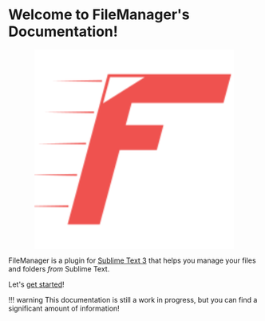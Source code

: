 # Welcome to FileManager's Documentation!

<img src="imgs/FileManager.svg" alt="FileManager's logo"
     style="width: 400px; margin: auto; display: block;">

FileManager is a plugin for [Sublime Text 3][st3] that helps you manage your files and folders
*from* Sublime Text.

Let's [get started](getting-started.md)!

!!! warning
    This documentation is still a work in progress, but you can find a significant amount of
    information!

[st3]: http://sublimetext.com/
